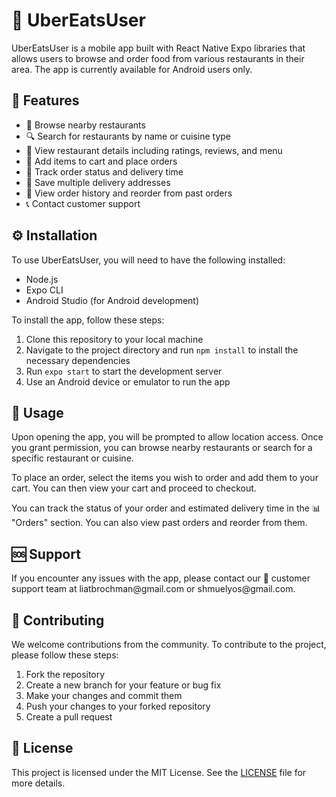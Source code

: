 <h1>🍔 UberEatsUser</h1>

<p>UberEatsUser is a mobile app built with React Native Expo libraries that allows users to browse and order food from various restaurants in their area. The app is currently available for Android users only.</p>

<h2>🚀 Features</h2>

<ul>
  <li>🍴 Browse nearby restaurants</li>
  <li>🔍 Search for restaurants by name or cuisine type</li>
  <li>🌟 View restaurant details including ratings, reviews, and menu</li>
  <li>🛒 Add items to cart and place orders</li>
  <li>🚚 Track order status and delivery time</li>
  <li>📍 Save multiple delivery addresses</li>
  <li>📜 View order history and reorder from past orders</li>
  <li>📞 Contact customer support</li>
</ul>

<h2>⚙️ Installation</h2>

<p>To use UberEatsUser, you will need to have the following installed:</p>

<ul>
  <li>Node.js</li>
  <li>Expo CLI</li>
  <li>Android Studio (for Android development)</li>
</ul>

<p>To install the app, follow these steps:</p>

<ol>
  <li>Clone this repository to your local machine</li>
  <li>Navigate to the project directory and run <code>npm install</code> to install the necessary dependencies</li>
  <li>Run <code>expo start</code> to start the development server</li>
  <li>Use an Android device or emulator to run the app</li>
</ol>

<h2>📱 Usage</h2>

<p>Upon opening the app, you will be prompted to allow location access. Once you grant permission, you can browse nearby restaurants or search for a specific restaurant or cuisine.</p>

<p>To place an order, select the items you wish to order and add them to your cart. You can then view your cart and proceed to checkout.</p>

<p>You can track the status of your order and estimated delivery time in the 📊 "Orders" section. You can also view past orders and reorder from them.</p>

<h2>🆘 Support</h2>

<p>If you encounter any issues with the app, please contact our 📧 customer support team at liatbrochman@gmail.com or shmuelyos@gmail.com.</p>

<h2>🤝 Contributing</h2>

<p>We welcome contributions from the community. To contribute to the project, please follow these steps:</p>

<ol>
  <li>Fork the repository</li>
  <li>Create a new branch for your feature or bug fix</li>
  <li>Make your changes and commit them</li>
  <li>Push your changes to your forked repository</li>
  <li>Create a pull request</li>
</ol>

<h2>📜 License</h2>

<p>This project is licensed under the MIT License. See the <a href="LICENSE">LICENSE</a> file for more details.</p>
